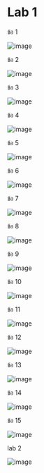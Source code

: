 # Lab 1
ข้อ 1

![image](https://user-images.githubusercontent.com/92082350/168484322-41f496f8-509f-410b-9fbd-429a4a808ce4.png)

ข้อ 2

![image](https://user-images.githubusercontent.com/92082350/168484330-8db15493-7c19-4ee7-957c-abfab70281a2.png)

ข้อ 3 

![image](https://user-images.githubusercontent.com/92082350/168484350-02e40b30-e36b-4c77-a297-cbe6b40aad76.png)

ข้อ 4

![image](https://user-images.githubusercontent.com/92082350/168484362-abb75687-6600-4c47-a5d6-ed477b823d07.png)

ข้อ 5 

![image](https://user-images.githubusercontent.com/92082350/168484378-9e9de50c-2d90-4332-91dc-5b23c15d235a.png)

ข้อ 6

![image](https://user-images.githubusercontent.com/92082350/168484816-cd533c53-993b-4265-8e8d-59ac828022dc.png)

ข้อ 7

![image](https://user-images.githubusercontent.com/92082350/168484835-140f50dd-ec60-4b59-b946-e89c15e32ed2.png)

ข้อ 8

![image](https://user-images.githubusercontent.com/92082350/168484853-1c7d6ced-74f3-4b34-ab56-28d8c8b5a182.png)

ข้อ 9

![image](https://user-images.githubusercontent.com/92082350/168484892-0792ad5e-05ce-409f-9d68-36b5539f6247.png)

ข้อ 10

![image](https://user-images.githubusercontent.com/92082350/168484951-434867b3-8ef6-44ba-9263-6cdcaebfdf3a.png)

ข้อ 11

![image](https://user-images.githubusercontent.com/92082350/168484965-27750114-9cf1-401c-8363-f27fe2018805.png)

ข้อ 12

![image](https://user-images.githubusercontent.com/92082350/168485015-6b601663-fb07-404b-870a-48c0557a8cc8.png)

ข้อ 13

![image](https://user-images.githubusercontent.com/92082350/168485096-1e616fe3-e263-4e3b-a903-30cafac8a378.png)

ข้อ 14

![image](https://user-images.githubusercontent.com/92082350/168485112-9d7f5c8c-33b4-41df-901e-e7c1ed7a53d9.png)

ข้อ 15

![image](https://user-images.githubusercontent.com/92082350/168485147-a1716f92-62fa-438d-8601-38d4a1dfeb68.png)

lab 2

![image](https://user-images.githubusercontent.com/92082350/168485849-efe5b96c-e3aa-432d-8a5b-cb2926f836c8.png)

